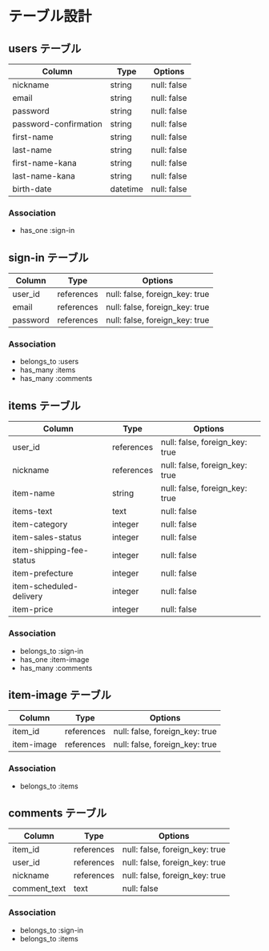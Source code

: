 # テーブル設計

## users テーブル

| Column                | Type     | Options     |
| --------------------- | -------- | ----------- |
| nickname              | string   | null: false |
| email                 | string   | null: false |
| password              | string   | null: false |
| password-confirmation | string   | null: false |
| first-name            | string   | null: false |
| last-name             | string   | null: false |
| first-name-kana       | string   | null: false |
| last-name-kana        | string   | null: false |
| birth-date            | datetime | null: false |

### Association

- has_one :sign-in


## sign-in テーブル

| Column       | Type       | Options                        |
| ------------ | ---------- | ------------------------------ |
| user_id      | references | null: false, foreign_key: true |
| email        | references | null: false, foreign_key: true |
| password     | references | null: false, foreign_key: true |

### Association

- belongs_to :users
- has_many :items
- has_many :comments


## items テーブル

| Column                   | Type       | Options                        |
| ------------------------ | ---------- | ------------------------------ |
| user_id                  | references | null: false, foreign_key: true |
| nickname                 | references | null: false, foreign_key: true |
| item-name                | string     | null: false, foreign_key: true |
| items-text               | text       | null: false                    |
| item-category            | integer    | null: false                    |
| item-sales-status        | integer    | null: false                    |
| item-shipping-fee-status | integer    | null: false                    |
| item-prefecture          | integer    | null: false                    |
| item-scheduled-delivery  | integer    | null: false                    |
| item-price               | integer    | null: false                    |

### Association

- belongs_to :sign-in
- has_one :item-image
- has_many :comments


## item-image テーブル

| Column         | Type       | Options                        |
| -------------- | ---------- | ------------------------------ |
| item_id        | references | null: false, foreign_key: true |
| item-image     | references | null: false, foreign_key: true |

### Association

- belongs_to :items


## comments テーブル

| Column       | Type       | Options                        |
| ------------ | ---------- | ------------------------------ |
| item_id      | references | null: false, foreign_key: true |
| user_id      | references | null: false, foreign_key: true |
| nickname     | references | null: false, foreign_key: true |
| comment_text | text       | null: false                    |

### Association

- belongs_to :sign-in
- belongs_to :items